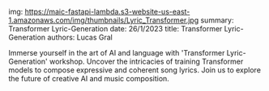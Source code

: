 img: https://maic-fastapi-lambda.s3-website-us-east-1.amazonaws.com/img/thumbnails/Lyric_Transformer.jpg
summary: Transformer Lyric-Generation
date: 26/1/2023
title: Transformer Lyric-Generation
authors: Lucas Gral

Immerse yourself in the art of AI and language with 'Transformer Lyric-Generation' workshop. Uncover the intricacies of training Transformer models to compose expressive and coherent song lyrics. Join us to explore the future of creative AI and music composition.